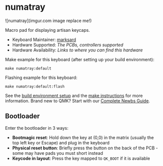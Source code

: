 # numatray

![numatray](imgur.com image replace me!)

Macro pad for displaying artisan keycaps.

* Keyboard Maintainer: [marksard](https://github.com/marksard)
* Hardware Supported: *The PCBs, controllers supported*
* Hardware Availability: *Links to where you can find this hardware*

Make example for this keyboard (after setting up your build environment):

    make numatray:default

Flashing example for this keyboard:

    make numatray:default:flash

See the [build environment setup](https://docs.qmk.fm/#/getting_started_build_tools) and the [make instructions](https://docs.qmk.fm/#/getting_started_make_guide) for more information. Brand new to QMK? Start with our [Complete Newbs Guide](https://docs.qmk.fm/#/newbs).

## Bootloader

Enter the bootloader in 3 ways:

* **Bootmagic reset**: Hold down the key at (0,0) in the matrix (usually the top left key or Escape) and plug in the keyboard
* **Physical reset button**: Briefly press the button on the back of the PCB - some may have pads you must short instead
* **Keycode in layout**: Press the key mapped to `QK_BOOT` if it is available
